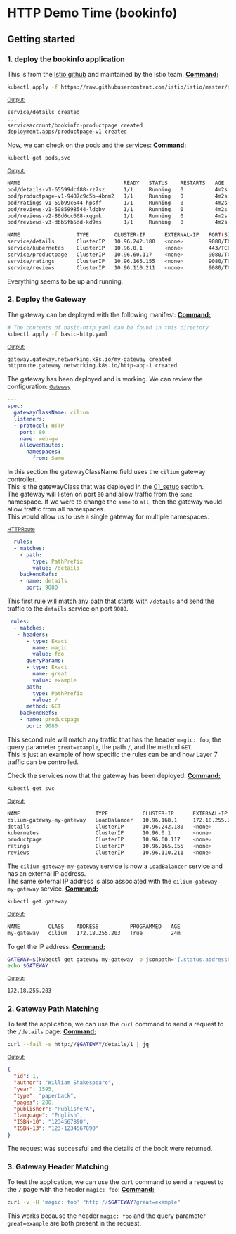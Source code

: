 # HTTP Demo Time (bookinfo)
## Getting started
### 1. deploy the bookinfo application
This is from the [Istio github](https://github.com/istio/istio/tree/master/samples/bookinfo) and maintained by the Istio team.
<u><b>Command:</b></u>
```bash
kubectl apply -f https://raw.githubusercontent.com/istio/istio/master/samples/bookinfo/platform/kube/bookinfo.yaml
```

<u><small>Output:</small></u>
```bash
service/details created
...
serviceaccount/bookinfo-productpage created
deployment.apps/productpage-v1 created
```
Now, we can check on the pods and the services:
<u><b>Command:</b></u>
```bash
kubectl get pods,svc
```

<u><small>Output:</small></u>
```bash
NAME                                 READY   STATUS    RESTARTS   AGE
pod/details-v1-65599dcf88-rz7sz      1/1     Running   0          4m2s
pod/productpage-v1-9487c9c5b-4bnm2   1/1     Running   0          4m2s
pod/ratings-v1-59b99c644-hpsff       1/1     Running   0          4m2s
pod/reviews-v1-5985998544-ldgbv      1/1     Running   0          4m2s
pod/reviews-v2-86d6cc668-xqgmk       1/1     Running   0          4m2s
pod/reviews-v3-dbb5fb5dd-kd9ms       1/1     Running   0          4m2s

NAME                  TYPE        CLUSTER-IP      EXTERNAL-IP   PORT(S)    AGE
service/details       ClusterIP   10.96.242.180   <none>        9080/TCP   4m2s
service/kubernetes    ClusterIP   10.96.0.1       <none>        443/TCP    39m
service/productpage   ClusterIP   10.96.60.117    <none>        9080/TCP   4m2s
service/ratings       ClusterIP   10.96.165.155   <none>        9080/TCP   4m2s
service/reviews       ClusterIP   10.96.110.211   <none>        9080/TCP   4m2s
```
Everything seems to be up and running.

### 2. Deploy the Gateway
The gateway can be deployed with the following manifest:
<u><b>Command:</b></u>
```bash
# The contents of basic-http.yaml can be found in this directory
kubectl apply -f basic-http.yaml
```

<u><small>Output:</small></u>
```bash
gateway.gateway.networking.k8s.io/my-gateway created
httproute.gateway.networking.k8s.io/http-app-1 created
```
The gateway has been deployed and is working. We can review the configuration:
<u><small>Gateway</small></u>

```yaml
---
spec:
  gatewayClassName: cilium
  listeners:
  - protocol: HTTP
    port: 80
    name: web-gw
    allowedRoutes:
      namespaces:
        from: Same
```
In this section the gatewayClassName field uses the `cilium` gateway controller.  
This is the gatewayClass that was deployed in the [01_setup](../01_setup/) section.  
The gateway will listen on port `80` and allow traffic from the `same` namespace. 
If we were to change the `same` to `all`, then the gateway would allow traffic from all namespaces.  
This would allow us to use a single gateway for multiple namespaces.

<u><small>HTTPRoute</small></u>

```yaml
  rules:
  - matches:
    - path:
        type: PathPrefix
        value: /details
    backendRefs:
    - name: details
      port: 9080
```
This first rule will match any path that starts with `/details` and send the traffic to the `details` service on port `9080`.

```yaml
 rules:
  - matches:
   - headers:
      - type: Exact
        name: magic
        value: foo
      queryParams:
      - type: Exact
        name: great
        value: example
      path:
        type: PathPrefix
        value: /
      method: GET
    backendRefs:
    - name: productpage
      port: 9080
```
This second rule will match any traffic that has the header `magic: foo`, the query parameter `great=example`, the path `/`, and the method `GET`.  
This is just an example of how specific the rules can be and how Layer 7 traffic can be controlled.

Check the services now that the gateway has been deployed:
<u><b>Command:</b></u>
```bash
kubectl get svc
```

<u><small>Output:</small></u>
```bash
NAME                        TYPE           CLUSTER-IP      EXTERNAL-IP      PORT(S)        AGE
cilium-gateway-my-gateway   LoadBalancer   10.96.168.1     172.18.255.203   80:31361/TCP   14m
details                     ClusterIP      10.96.242.180   <none>           9080/TCP       21m
kubernetes                  ClusterIP      10.96.0.1       <none>           443/TCP        56m
productpage                 ClusterIP      10.96.60.117    <none>           9080/TCP       21m
ratings                     ClusterIP      10.96.165.155   <none>           9080/TCP       21m
reviews                     ClusterIP      10.96.110.211   <none>           9080/TCP       21m
```
The `cilium-gateway-my-gateway` service is now a `LoadBalancer` service and has an external IP address.  
The same external IP address is also associated with the `cilium-gateway-my-gateway` service.
<u><b>Command:</b></u>
```bash
kubectl get gateway
```

<u><small>Output:</small></u>
```bash
NAME         CLASS    ADDRESS          PROGRAMMED   AGE
my-gateway   cilium   172.18.255.203   True         24m
```

To get the IP address:
<u><b>Command:</b></u>
```bash
GATEWAY=$(kubectl get gateway my-gateway -o jsonpath='{.status.addresses[0].value}')
echo $GATEWAY
```

<u><small>Output:</small></u>
```bash
172.18.255.203
```

### 2. Gateway Path Matching
To test the application, we can use the `curl` command to send a request to the `/details` page:
<u><b>Command:</b></u>
```bash
curl --fail -s http://$GATEWAY/details/1 | jq
```

<u><small>Output:</small></u>
```json
{
  "id": 1,
  "author": "William Shakespeare",
  "year": 1595,
  "type": "paperback",
  "pages": 200,
  "publisher": "PublisherA",
  "language": "English",
  "ISBN-10": "1234567890",
  "ISBN-13": "123-1234567890"
}
```
The request was successful and the details of the book were returned.

### 3. Gateway Header Matching
To test the application, we can use the `curl` command to send a request to the `/` page with the header `magic: foo`:
<u><b>Command:</b></u>
```bash
curl -v -H 'magic: foo' "http://$GATEWAY?great=example"
```
This works because the header `magic: foo` and the query parameter `great=example` are both present in the request.